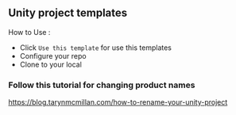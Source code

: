 ## Unity project templates

How to Use :

- Click `Use this template` for use this templates
- Configure your repo
- Clone to your local

### Follow this tutorial for changing product names

https://blog.tarynmcmillan.com/how-to-rename-your-unity-project
